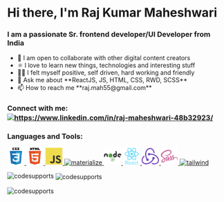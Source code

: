 <h1 align="left">Hi there, I'm Raj Kumar Maheshwari</h1>
<h3 align="left">I am a passionate Sr. frontend developer/UI Developer from India</h3>
<ul>
    <li>🤝 I am open to collaborate with other digital content creators</li>
    <li>⚛️ I love to learn new things, technologies and interesting stuff</li>
    <li>🤾‍♂️ I felt myself positive, self driven, hard working and friendly</li>
    <li>💬 Ask me about **ReactJS, JS, HTML, CSS, RWD, SCSS**</li>
    <li>📫 How to reach me **raj.mah55@gmail.com**</li>
</ul>


<h3 align="left">Connect with me: <a href="https://linkedin.com/in/https://www.linkedin.com/in/raj-maheshwari-48b32923/" target="blank"><img align="center" src="https://raw.githubusercontent.com/rahuldkjain/github-profile-readme-generator/master/src/images/icons/Social/linked-in-alt.svg" alt="https://www.linkedin.com/in/raj-maheshwari-48b32923/" height="30" width="40" /></a></h3>


<h3 align="left">Languages and Tools:</h3>
<p align="left"> <a href="https://www.w3schools.com/css/" target="_blank" rel="noreferrer"> <img src="https://raw.githubusercontent.com/devicons/devicon/master/icons/css3/css3-original-wordmark.svg" alt="css3" width="40" height="40"/> </a> <a href="https://www.w3.org/html/" target="_blank" rel="noreferrer"> <img src="https://raw.githubusercontent.com/devicons/devicon/master/icons/html5/html5-original-wordmark.svg" alt="html5" width="40" height="40"/> </a> <a href="https://developer.mozilla.org/en-US/docs/Web/JavaScript" target="_blank" rel="noreferrer"> <img src="https://raw.githubusercontent.com/devicons/devicon/master/icons/javascript/javascript-original.svg" alt="javascript" width="40" height="40"/> </a> <a href="https://materializecss.com/" target="_blank" rel="noreferrer"> <img src="https://raw.githubusercontent.com/prplx/svg-logos/5585531d45d294869c4eaab4d7cf2e9c167710a9/svg/materialize.svg" alt="materialize" width="40" height="40"/> </a> <a href="https://nodejs.org" target="_blank" rel="noreferrer"> <img src="https://raw.githubusercontent.com/devicons/devicon/master/icons/nodejs/nodejs-original-wordmark.svg" alt="nodejs" width="40" height="40"/> </a> <a href="https://reactjs.org/" target="_blank" rel="noreferrer"> <img src="https://raw.githubusercontent.com/devicons/devicon/master/icons/react/react-original-wordmark.svg" alt="react" width="40" height="40"/> </a> <a href="https://redux.js.org" target="_blank" rel="noreferrer"> <img src="https://raw.githubusercontent.com/devicons/devicon/master/icons/redux/redux-original.svg" alt="redux" width="40" height="40"/> </a> <a href="https://sass-lang.com" target="_blank" rel="noreferrer"> <img src="https://raw.githubusercontent.com/devicons/devicon/master/icons/sass/sass-original.svg" alt="sass" width="40" height="40"/> </a> <a href="https://tailwindcss.com/" target="_blank" rel="noreferrer"> <img src="https://www.vectorlogo.zone/logos/tailwindcss/tailwindcss-icon.svg" alt="tailwind" width="40" height="40"/> </a> </p>

<p><img align="left" src="https://github-readme-stats.vercel.app/api/top-langs?username=codesupports&show_icons=true&locale=en&layout=compact" alt="codesupports" /></p>

<p>&nbsp;<img align="center" src="https://github-readme-stats.vercel.app/api?username=codesupports&show_icons=true&locale=en" alt="codesupports" /></p>

<p><img align="center" src="https://github-readme-streak-stats.herokuapp.com/?user=codesupports&" alt="codesupports" /></p>
